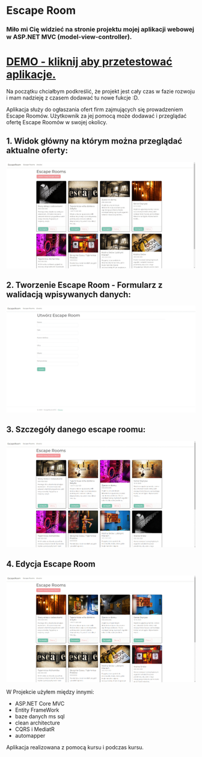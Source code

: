# Escape Room
### Miło mi Cię widzieć na stronie projektu mojej aplikacji webowej w ASP.NET MVC (model-view-controller).

# [DEMO - kliknij aby przetestować aplikacje.](https://krzaczobrwisty.bsite.net/)


Na początku chciałbym podkreślić, że projekt jest cały czas w fazie rozwoju i mam nadzieję z czasem dodawać tu nowe fukcje :D.

Aplikacja służy do ogłaszania ofert firm zajmujących się prowadzeniem Escape Roomów. Użytkownik za jej pomocą może dodawać i przeglądać ofertę Escape Roomów w swojej okolicy.

## 1. Widok główny na którym można przeglądać aktualne oferty:
![gif](./.github/images/gif1.gif)

## 2. Tworzenie Escape Room - Formularz z walidacją wpisywanych danych:

![gif](./.github/images/gif2.gif)

##  3. Szczegóły danego escape roomu:

![gif](./.github/images/gif3.gif)

## 4. Edycja Escape Room

![gif](./.github/images/gif4.gif)


W Projekcie użyłem między innymi:
* ASP.NET Core MVC
* Entity FrameWork
* baze danych ms sql
* clean architecture
* CQRS i MediatR
* automapper

Aplikacja realizowana z pomocą kursu i podczas kursu.
